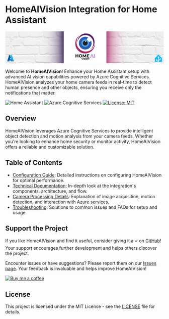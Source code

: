 # HomeAIVision Integration for Home Assistant

![HomeAIVision Banner](../images/main.png)

Welcome to **HomeAIVision**! Enhance your Home Assistant setup with advanced AI vision capabilities powered by Azure Cognitive Services. HomeAIVision analyzes your home camera feeds in real-time to detect human presence and other objects, ensuring you receive only the notifications that matter.

![Home Assistant](https://img.shields.io/badge/Home_Assistant-Custom_Component-blue.svg?style=for-the-badge&logo=homeassistant)
![Azure Cognitive Services](https://img.shields.io/badge/Azure_Cognitive_Services-Enabled-lightgrey.svg?style=for-the-badge&logo=microsoftazure)
[![License: MIT](https://img.shields.io/badge/License-MIT-yellow.svg?style=for-the-badge)](https://opensource.org/licenses/MIT)

## Overview

HomeAIVision leverages Azure Cognitive Services to provide intelligent object detection and motion analysis from your camera feeds. Whether you're looking to enhance home security or monitor activity, HomeAIVision offers a reliable and customizable solution.

## Table of Contents

- [Configuration Guide](configuration.md): Detailed instructions on configuring HomeAIVision for optimal performance.
- [Technical Documentation](technical_documentation.md): In-depth look at the integration's components, architecture, and flow.
- [Camera Processing Details](camera_processing.md): Explanation of image acquisition, motion detection, and interaction with Azure services.
- [Troubleshooting](troubleshooting.md): Solutions to common issues and FAQs for setup and usage.

## Support the Project

If you like HomeAIVision and find it useful, consider giving it a ⭐ on [GitHub](https://github.com/m-walas/HomeAIVision)! Your support encourages further development and helps others discover the project.

Encounter issues or have suggestions? Please report them on our [Issues page](https://github.com/m-walas/HomeAIVision/issues). Your feedback is invaluable and helps improve HomeAIVision!

[![Buy me a coffee](https://img.shields.io/badge/Buy_me_a_coffee-Donate-orange.svg?style=for-the-badge&logo=buymeacoffee)](https://buymeacoffee.com/mwalas)

## License

This project is licensed under the MIT License - see the [LICENSE](LICENSE) file for details.
